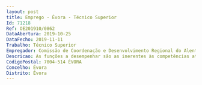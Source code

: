 ```yaml
--- 
layout: post
title: Emprego - Évora - Técnico Superior
Id: 71218
Ref: OE201910/0862
DataAbertura: 2019-10-25
DataFecho: 2019-11-11
Trabalho: Técnico Superior
Empregador: Comissão de Coordenação e Desenvolvimento Regional do Alentejo
Descricao: As funções a desempenhar são as inerentes às competências atribuídas à Unidade Competitividade, Internacionalização e Emprego designadamente, efetuar a análise, seleção e proposta de decisão das candidaturas a financiamento pelo Programa Operacional, e realizar as respetivas comunicações de aprovação ou indeferimento  emitir parecer sobre as propostas de Qualificação de Entidades do Sistema Científico e Tecnológico  assegurar a organização dos processos de candidatura operação  assegurar a informação aos beneficiários e outras funções previstas na figura de gestor de procedimento  apreciar as propostas de alteração das operações    realizar as verificações de gestão (administrativas e no local)  colaborar na realização das demais funções da responsabilidade da UCIE.
CodigoPostal: 7004-514 ÉVORA
Concelho: Évora
Distrito: Évora
--- 
```

